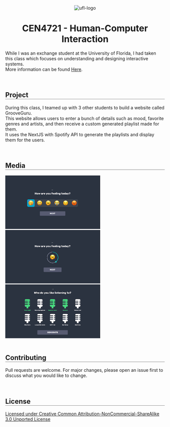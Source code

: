 <div align="center">
  <img src="https://upload.wikimedia.org/wikipedia/commons/thumb/8/8e/University_of_Florida_logo.svg/528px-University_of_Florida_logo.svg.png" alt="ufl-logo" height="150px" />
  <h1 align="center" style="border-bottom: none"><b>CEN4721 - Human-Computer Interaction</b></h1>

  <p align="left">
    While I was an exchange student at the University of Florida, I had taken this class which focuses on understanding and designing interactive systems.
    <br>
    More information can be found <a href="https://www.cise.ufl.edu/research/lok/teaching/hci-s15/syllabus-abet.pdf">Here</a>.
  </p>
</div>

<br>

<div align="left">
  <h2 align="left" style="border-bottom: 1px solid gray">Project</h2>

  During this class, I teamed up with 3 other students to build a website called GrooveGuru.
  <br>
  This website allows users to enter a bunch of details such as mood, favorite genres and artists, and then receive a custom generated playlist made for them.
  <br>
  It uses the NextJS with Spotify API to generate the playlists and display them for the users.
</div>

<br>

<div align="left">
  <h2 align="left" style="border-bottom: 1px solid gray">Media</h2>

  <div align="left">
    <a href="./projects/09"><img src="./media/1.png" alt="select-mood-1" width="300px" /></a>
    <br>
    <a href="./projects/09"><img src="./media/2.png" alt="select-mood-2" width="300px" /></a>
    <br>
    <a href="./projects/12"><img src="./media/3.png" alt="select-artists" width="300px" /></a>
  </div>
</div>

<br>

<div align="left">
  <h2 align="left" style="border-bottom: 1px solid gray">Contributing</h2>

  <p align="left">
    Pull requests are welcome. For major changes, please open an issue first to discuss what you would like to change.
  </p>
</div>

<br>

<div align="left">
  <h2 align="left" style="border-bottom: 1px solid gray">License</h2>

  <p align="left">
    <a href="https://creativecommons.org/licenses/by-nc-sa/3.0/">Licensed under Creative Common Attribution-NonCommercial-ShareAlike 3.0 Unported License</a>
  </p>
</div>
